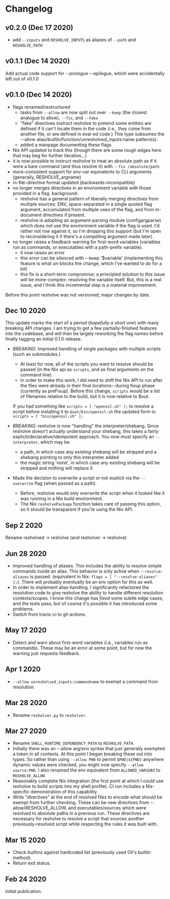 # Changelog

## v0.2.0 (Dec 17 2020)
- add `--inputs` and `RESHOLVE_INPUTS` as aliases of `--path`
  and `RESHOLVE_PATH`

## v0.1.1 (Dec 14 2020)
Add actual code support for --prologue --epilogue, which were accidentally left out of v0.1.0

## v0.1.0 (Dec 14 2020)
- flags renamed/restructured
    - tasks from `--allow` are now split out over `--keep` (the closest analogue to allow), `--fix`, and `--fake`
    - "fake" directives instruct resholve to pretend some entities are defined if it can't locate them in the code (i.e., they come from another file, or are defined in eval-ed code.) This type subsumes the --allow alias/builtin/function/unresholved_inputs:name pattern(s).
    - added a manpage documenting these flags
- Nix API updated to track this (though there are some rough edges here that may beg for further iteration...)
- it is now possible to instruct resholve to treat an absolute path as if it were a bare command (and thus resolve it) with `--fix /absolute/path`
- more-consistent support for env-var equivalents to CLI arguments (generally, RESHOLVE_argname)
- in-file-directive format updated (backwards-incompatible)
- no longer merges directives in an environment variable with those provided in a flag. background: 
    - resholve has a general pattern of liberally merging directives from multiple sources: ENV, space-separated in a single quoted flag argument, accumulated from multiple uses of the flag, and from in-document directives if present. 
    - resholve is adopting an argument-parsing module (configargparse) which does not use the environment variable if the flag is used. I'd rather not row against it, so I'm dropping this support (but I'm open to reconsidering it if there's a compelling argument made later).
- no longer raises a feedback warning for first-word variables (variables run as commands, or executables with a path-prefix variable).
    - it now raises an error
    - this error can be silenced with --keep '$variable' (implementing this feature is what un-blocks the change, which I've wanted to do for a bit)
    - this fix is a short-term compromise; a principled solution to this issue will be more-complex: resolving the variable itself. But, this is a real issue, and I think this incremental step is a material improvement.

Before this point resholve was not versioned; major changes by date.

## Dec 10 2020
This update marks the start of a period (*hopefully a short one*) with many breaking API changes. I am trying to get a few partially-finished features into the codebase, and will then be largely reworking the flag names before finally tagging an initial 0.1.0 release.
- *BREAKING*: Improved handling of single packages with multiple scripts (such as submodules.) 
    - At least for now, all of the scripts you want to resolve should be passed (in the Nix api as `scripts`, and as final arguments on the command line).
    - In order to make this work, I did need to shift the Nix API to run after the files were already in their final locations--during fixup phase (currently as preFixup). Before this change, `scripts` would be a list of filenames relative to the build, but it is now relative to $out.

    If you had something like `scripts = [ "openssl.sh" ];` to resolve a script before installing it to `$out/bin/openssl.sh` the updated form is: `scripts = [ "bin/openssl.sh" ];`
- *BREAKING*: resholve is now "handling" the interpreter/shebang. Since resholve doesn't actually understand your shebang, this takes a fairly explicit/declarative/idempotent approach. You now *must* specify an `--interpreter`, which may be
    - a path, in which case any existing shebang will be stripped and a shebang pointing to only this interpreter added
    - the magic string 'none', in which case any existing shebang will be stripped and nothing will replace it
- Made the decision to overwrite a script or not explicit via the `--overwrite` flag (when passed as a path). 
    - Before, resholve would only overwrite the script when it looked like it was running in a Nix build environment.
    - The Nix `resholvePackage` function takes care of passing this option, so it should be transparent if you're using the Nix API.

## Sep 2 2020
Rename resholved -> resholve (and resholver -> resholve)

## Jun 28 2020
- Improved handling of aliases. This includes the ability to resolve simple commands inside an alias. This behavior is only active when `--resolve-aliases` is passed. (equivalent in Nix: `flags = [ "--resolve-aliases" ];`). There will probably eventually be an env option for this as well. 
- In order to implement alias handling, I significantly refactored the resolution code to give resholve the ability to handle different resolution contexts/scopes. I know this change has *fixed* some subtle edge cases, and the tests pass, but of course it's possible it has introduced some problems.
- Switch from travis-ci to gh actions.

## May 17 2020
- Detect and warn about first-word variables (i.e., variables run as commands). These may be an error at some point, but for now the warning just requests feedback.

## Apr  1 2020
- `--allow unresholved_inputs:commandname` to exempt a command from resolution.

## Mar 28 2020
- Rename `resholver.py` to `resholver`.

## Mar 27 2020
- Rename `SHELL_RUNTIME_DEPENDENCY_PATH` to `RESHOLVE_PATH`.
- Initially there was an --allow arg/env syntax that just generally exempted a token in all contexts. At this point I began breaking these out into types. So rather than using `--allow PWD` to permit `$PWD|${PWD}` anywhere dynamic values were checked, you might now specify `--allow source:PWD`. I also renamed the env equivalent from `ALLOWED_VARSUBS` to `RESHOLVE_ALLOW`.
- Reasonably complete Nix integration (the first point at which I could use resholve to build scripts into my shell profile). CI run includes a Nix-specific demonstration of this capability.
- Write "directives" at the end of resolved files to encode what should be exempt from further checking. These can be new directives from --allow/RESHOLVE_ALLOW, and executables/sources which were resolved to absolute paths in a previous run. These directives are necessary for resholve to resolve a script that sources another previously-resolved script while respecting the rules it was built with.

## Mar 15 2020
- Check builtins against hardcoded list (previously used Oil's builtin method).
- Return exit status.

## Feb 24 2020
Initial publication.
